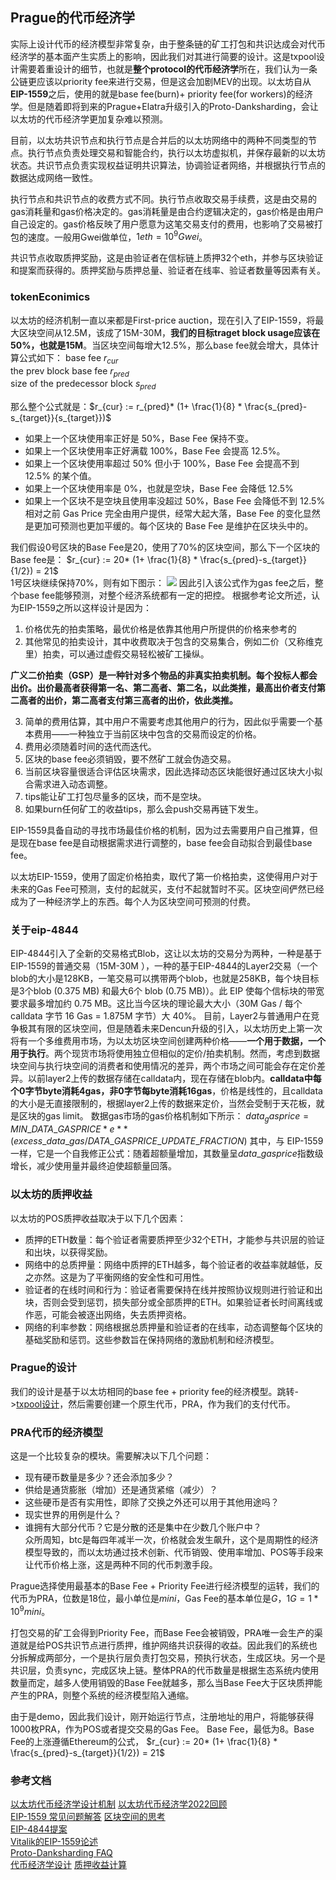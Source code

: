 ## Prague的代币经济学
实际上设计代币的经济模型非常复杂，由于整条链的矿工打包和共识达成会对代币经济学的基本面产生实质上的影响，因此我们对其进行简要的设计。这是txpool设计需要着重设计的细节，也就是**整个protocol的代币经济学**所在，我们认为一条公链更应该以priority fee来进行交易，但是这会加剧MEV的出现。以太坊自从**EIP-1559**之后，使用的就是base fee(burn)+ priority fee(for workers)的经济学。但是随着即将到来的Prague+Elatra升级引入的Proto-Danksharding，会让以太坊的代币经济学更加复杂难以预测。

目前，以太坊共识节点和执行节点是合并后的以太坊网络中的两种不同类型的节点。执行节点负责处理交易和智能合约，执行以太坊虚拟机，并保存最新的以太坊状态。共识节点负责实现权益证明共识算法，协调验证者网络，并根据执行节点的数据达成网络一致性。

执行节点和共识节点的收费方式不同。执行节点收取交易手续费，这是由交易的gas消耗量和gas价格决定的。gas消耗量是由合约逻辑决定的，gas价格是由用户自己设定的。gas价格反映了用户愿意为这笔交易支付的费用，也影响了交易被打包的速度。一般用Gwei做单位，$1 eth = 10^9 Gwei$。

共识节点收取质押奖励，这是由验证者在信标链上质押32个eth，并参与区块验证和提案而获得的。质押奖励与质押总量、验证者在线率、验证者数量等因素有关。

### tokenEconimics
以太坊的经济机制一直以来都是First-price auction，现在引入了EIP-1559，将最大区块空间从12.5M，该成了15M-30M，**我们的目标traget block usage应该在50%，也就是15M**。当区块空间每增大12.5%，那么base fee就会增大，具体计算公式如下：
base fee $r_{cur}$  
the prev block base fee $r_{pred}$  
size of the predecessor block $s_{pred}$  

那么整个公式就是：$r_{cur} := r_{pred}* (1+ \frac{1}{8} * \frac{s_{pred}-s_{target}}{s_{target}})$

* 如果上一个区块使用率正好是 50%，Base Fee 保持不变。  
* 如果上一个区块使用率正好满载 100%，Base Fee 会提高 12.5%。  
* 如果上一个区块使用率超过 50% 但小于 100%，Base Fee 会提高不到 12.5% 的某个值。  
* 如果上一个区块使用率是 0%，也就是空块，Base Fee 会降低 12.5%  
* 如果上一个区块不是空块且使用率没超过 50%，Base Fee 会降低不到 12.5%  
相对之前 Gas Price 完全由用户提供，经常大起大落，Base Fee 的变化显然是更加可预测也更加平缓的。每个区块的 Base Fee 是维护在区块头中的。  

我们假设0号区块的Base Fee是20，使用了70%的区块空间，那么下一个区块的Base fee是：
$r_{cur} := 20* (1+ \frac{1}{8} * \frac{s_{pred}-s_{target}}{1/2}) = 21$  
1号区块继续保持70%，则有如下图示：
<image src = "/docs/images/gas_fee_increase.png"></image>
因此引入该公式作为gas fee之后，整个base fee能够预测，对整个经济系统都有一定的把控。
根据参考论文所述，认为EIP-1559之所以这样设计是因为：  

1. 价格优先的拍卖策略，最优价格是依靠其他用户所提供的价格来参考的
2. 其他常见的拍卖设计，其中收费取决于包含的交易集合，例如二价（又称维克里）拍卖，可以通过虚假交易轻松被矿工操纵。

**广义二价拍卖（GSP）是一种针对多个物品的非真实拍卖机制。每个投标人都会出价。出价最高者获得第一名、第二高者、第二名，以此类推，最高出价者支付第二高者的出价，第二高者支付第三高者的出价，依此类推。**

3. 简单的费用估算，其中用户不需要考虑其他用户的行为，因此似乎需要一个基本费用——一种独立于当前区块中包含的交易而设定的价格。
4. 费用必须随着时间的迭代而迭代。
5. 区块的base fee必须销毁，要不然矿工就会伪造交易。
6. 当前区块容量很适合评估区块需求，因此选择动态区块能很好通过区块大小拟合需求进入动态调整。
7. tips能让矿工打包尽量多的区块，而不是空块。
8. 如果burn任何矿工的收益tips，那么会push交易再链下发生。

EIP-1559具备自动的寻找市场最佳价格的机制，因为过去需要用户自己推算，但是现在base fee是自动根据需求进行调整的，base fee会自动拟合到最佳base fee。

以太坊EIP-1559，使用了固定价格拍卖，取代了第一价格拍卖，这使得用户对于未来的Gas Fee可预测，支付的起就买，支付不起就暂时不买。区块空间俨然已经成为了一种经济学上的东西。每个人为区块空间可预测的付费。

### 关于eip-4844
EIP-4844引入了全新的交易格式Blob，这让以太坊的交易分为两种，一种是基于EIP-1559的普通交易（15M-30M ），一种的基于EIP-4844的Layer2交易（一个blob的大小是128KB，一笔交易可以携带两个blob，也就是258KB，每个块目标是3个blob (0.375 MB) 和最大6个 blob (0.75 MB)）。此 EIP 使每个信标块的带宽要求最多增加约 0.75 MB。这比当今区块的理论最大大小（30M Gas / 每个 calldata 字节 16 Gas = 1.875M 字节）大 40%。
目前，Layer2与普通用户在竞争极其有限的区块空间，但是随着未来Dencun升级的引入，以太坊历史上第一次将有一个多维费用市场，为以太坊区块空间创建两种价格——**一个用于数据，一个用于执行**。两个现货市场将使用独立但相似的定价/拍卖机制。然而，考虑到数据块空间与执行块空间的消费者和使用情况的差异，两个市场之间可能会存在定价差异。以前layer2上传的数据存储在calldata内，现在存储在blob内。**calldata中每个0字节byte消耗4gas，非0字节每byte消耗16gas**，价格是线性的，且calldata 的大小是无直接限制的，根据layer2上传的数据来定价，当然会受制于天花板，就是区块的gas limit。
数据gas市场的gas价格机制如下所示：
$data_gasprice = MIN\_DATA\_GASPRICE * e**(excess\_data\_gas / DATA\_GASPRICE\_UPDATE\_FRACTION)$
其中，与 EIP-1559 一样，它是一个自我修正公式：随着超额量增加，其数量呈$data\_gasprice$指数级增长，减少使用量并最终迫使超额量回落。

### 以太坊的质押收益
以太坊的POS质押收益取决于以下几个因素：

* 质押的ETH数量：每个验证者需要质押至少32个ETH，才能参与共识层的验证和出块，以获得奖励。  
* 网络中的总质押量：网络中质押的ETH越多，每个验证者的收益率就越低，反之亦然。这是为了平衡网络的安全性和可用性。  
* 验证者的在线时间和行为：验证者需要保持在线并按照协议规则进行验证和出块，否则会受到惩罚，损失部分或全部质押的ETH。如果验证者长时间离线或作恶，可能会被逐出网络，失去质押资格。  
* 网络的利率参数：网络根据总质押量和验证者的在线率，动态调整每个区块的基础奖励和惩罚。这些参数旨在保持网络的激励机制和经济模型。  



### Prague的设计
我们的设计是基于以太坊相同的base fee + priority fee的经济模型。跳转->[txpool设计](/docs/research/txpoolDesign.md)，然后需要创建一个原生代币，PRA，作为我们的支付代币。

### PRA代币的经济模型
这是一个比较复杂的模块。需要解决以下几个问题：
* 现有硬币数量是多少？还会添加多少？  
* 供给是通货膨胀（增加）还是通货紧缩（减少）？  
* 这些硬币是否有实用性，即除了交换之外还可以用于其他用途吗？  
* 现实世界的用例是什么？  
* 谁拥有大部分代币？它是分散的还是集中在少数几个账户中？  
众所周知，btc是每四年减半一次，价格就会发生飙升，这个是周期性的经济模型导致的，而以太坊通过技术创新、代币销毁、使用率增加、POS等手段来让代币价格上涨，这是两种不同的代币刺激手段。  

Prague选择使用最基本的Base Fee + Priority Fee进行经济模型的运转，我们的代币为PRA，位数是18位，最小单位是$mini$，Gas Fee的基本单位是$G$，$1G = 1 * 10^9 mini$。

打包交易的矿工会得到Priority Fee，而Base Fee会被销毁，PRA唯一会生产的渠道就是给POS共识节点进行质押，维护网络共识获得的收益。因此我们的系统也分拆解成两部分，一个是执行层负责打包交易，预执行状态，生成区块。另一个是共识层，负责sync，完成区块上链。整体PRA的代币数量是根据生态系统内使用数量而定，越多人使用销毁的Base Fee就越多，那么当Base Fee大于区块质押能产生的PRA，则整个系统的经济模型陷入通缩。

由于是demo，因此我们设计，刚开始运行节点，注册地址的用户，将能够获得1000枚PRA，作为POS或者提交交易的Gas Fee。
Base Fee，最低为8。Base Fee的上涨遵循Ethereum的公式，
$r_{cur} := 20* (1+ \frac{1}{8} * \frac{s_{pred}-s_{target}}{1/2}) = 21$  





### 参考文档
[以太坊代币经济学设计机制](https://timroughgarden.org/papers/eip1559.pdf)
[以太坊代币经济学2022回顾](https://decentralizedthoughts.github.io/2022-03-10-eip1559/)  
[EIP-1559 常见问题解答](https://notes.ethereum.org/@vbuterin/eip-1559-faq)
[区块空间的思考](https://frontier.tech/ethereums-blockspace-future)  
[EIP-4844提案](https://eips.ethereum.org/EIPS/eip-4844)  
[Vitalik的EIP-1559论述](https://ethresear.ch/t/multidimensional-eip-1559/11651)  
[Proto-Danksharding FAQ](https://notes.ethereum.org/@vbuterin/proto_danksharding_faq#If-data-is-deleted-after-30-days-how-would-users-access-older-blobs)  
[代币经济学设计](https://tokenomicsdao.xyz/blog/tokenomics-101/tokenomics-101-bitcoin-ethereum/)
[质押收益计算](https://zhuanlan.zhihu.com/p/298096263)  
